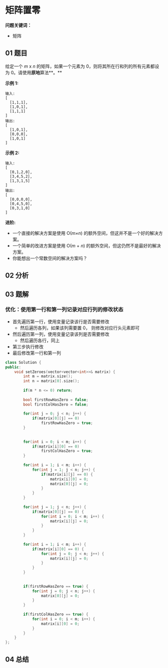 # 矩阵置零
**问题关键词：**

- 矩阵

## 01 题目

给定一个 *m* x *n* 的矩阵，如果一个元素为 0，则将其所在行和列的所有元素都设为 0。请使用**原地**算法**。**

**示例 1:**

```
输入: 
[
  [1,1,1],
  [1,0,1],
  [1,1,1]
]
输出: 
[
  [1,0,1],
  [0,0,0],
  [1,0,1]
]
```

**示例 2:**

```
输入: 
[
  [0,1,2,0],
  [3,4,5,2],
  [1,3,1,5]
]
输出: 
[
  [0,0,0,0],
  [0,4,5,0],
  [0,3,1,0]
]
```

**进阶:**

- 一个直接的解决方案是使用  O(*m×n*) 的额外空间，但这并不是一个好的解决方案。
- 一个简单的改进方案是使用 O(*m* + *n*) 的额外空间，但这仍然不是最好的解决方案。
- 你能想出一个常数空间的解决方案吗？

## 02 分析



## 03 题解

### 优化：使用第一行和第一列记录对应行列的修改状态

- 首先遍历第一行，使用变量记录该行是否需要修改
  - 然后遍历各列，如果该列需要置 0， 则修改对应行头元素即可
- 然后遍历第一列，使用变量记录该列是否需要修改
  - 然后遍历各行，同上
- 第三步执行修改
- 最后修改第一行和第一列

```c++
class Solution {
public:
    void setZeroes(vector<vector<int>>& matrix) {
        int m = matrix.size();
        int n = matrix[0].size();
        
        if(m * n <= 0) return;
        
        bool firstRowHasZero = false;
        bool firstColHasZero = false;
        
        for(int j = 0; j < n; j++) {
            if(matrix[0][j] == 0)
                firstRowHasZero = true;
        }
        
        
        for(int i = 0; i < m; i++) {
            if(matrix[i][0] == 0)
                firstColHasZero = true;
        }
        
        for(int i = 1; i < m; i++) {
            for(int j = 1; j < n; j++) {
                if(matrix[i][j] == 0) {
                    matrix[i][0] = 0;
                    matrix[0][j] = 0;
                }
            }
        }
        
        for(int j = 1; j < n; j++) {
            if(matrix[0][j] == 0) {
                for(int i = 0; i < m; i++) {
                    matrix[i][j] = 0;
                }
            }
        }
        
        for(int i = 1; i < m; i++) {
            if(matrix[i][0] == 0) {
                for(int j = 0; j < n; j++) {
                    matrix[i][j] = 0;
                }
            }
        }
        
        
        if(firstRowHasZero == true) {
            for(int j = 0; j < n; j++) {
                matrix[0][j] = 0;
            }
        }
        
        if(firstColHasZero == true) {
            for(int i = 0; i < m; i++) {
                matrix[i][0] = 0;
            }
        }
    }
};
```

## 04 总结

